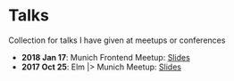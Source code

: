 # Talks

Collection for talks I have given at meetups or conferences

- **2018 Jan 17**: Munich Frontend Meetup: [Slides](https://github.com/ChristophP/talks/blob/master/munich-frontend-slides-2018-01-18.pdf)
- **2017 Oct 25**: Elm |> Munich Meetup: [Slides](https://gitpitch.com/ChristophP/elm-munich-slides/master?grs=github)

